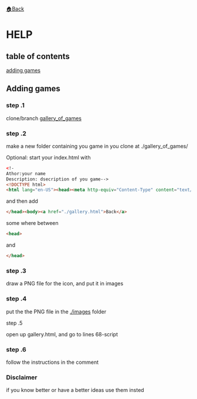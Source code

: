 <a href="./README.md">🏠Back</a>
<h1>HELP</h1>
<h2 id="table">table of contents</h2><div class="contents">
<a href="#add_games">adding games</a><br>
</div>
<h2>Adding games</h2>
<div id="add_games">
<h3 id="1">step .1</h3>
<p>clone/branch <a href="https://github.com/e-rairigh/gallery_of_games">gallery_of_games</a></p>
<h3 id="2">step .2</h3>
<p>make a new folder containing you game in you clone at ./gallery_of_games/</p>
<p>Optional: start your index.html with</p>
                
```html
<!-
Athor:your name
Description: dsecription of you game-->
<!DOCTYPE html>
<html lang="en-US"><head><meta http-equiv="Content-Type" content="text/html; charset=UTF-8">
```
                
<p>and then add 
    
```html
</head><body><a href="./gallery.html">Back</a>
```
some where between
```html
<head>
```
and
```html
</head>
```
</p>
<h3 id="3">step .3</h3>
<p>draw a PNG file for the icon, and put it in images</p>
<h3 id="4">step .4</h3>
<p>put the the PNG file in the <a href="./images/">./images</a> folder</p>
<h id="5">step .5</h3>
<p>open up gallery.html, and go to lines 68-script</p>
<h3 id="6">step .6</h3>
<p>follow the instructions in the comment</p>
<h3 id="Disclaimer">Disclaimer</h3>
<p>if you know better or have a better ideas use them insted</p>
</div>

